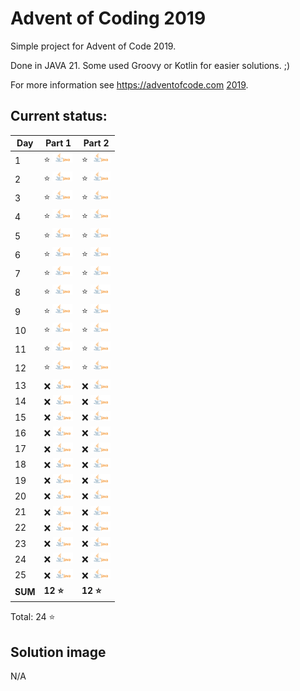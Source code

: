 # Advent of Coding 2019

Simple project for Advent of Code 2019.

Done in JAVA 21. Some used Groovy or Kotlin for easier solutions. ;)

For more information see https://adventofcode.com [2019](https://adventofcode.com/2019).

## Current status:

| Day     | Part 1                     | Part 2                     |
|---------|----------------------------|----------------------------|
| 1       | ⭐ ![JAVA](../img/java.png) | ⭐ ![JAVA](../img/java.png) |
| 2       | ⭐ ![JAVA](../img/java.png) | ⭐ ![JAVA](../img/java.png) |
| 3       | ⭐ ![JAVA](../img/java.png) | ⭐ ![JAVA](../img/java.png) |
| 4       | ⭐ ![JAVA](../img/java.png) | ⭐ ![JAVA](../img/java.png) |
| 5       | ⭐ ![JAVA](../img/java.png) | ⭐ ![JAVA](../img/java.png) |
| 6       | ⭐ ![JAVA](../img/java.png) | ⭐ ![JAVA](../img/java.png) |
| 7       | ⭐ ![JAVA](../img/java.png) | ⭐ ![JAVA](../img/java.png) |
| 8       | ⭐ ![JAVA](../img/java.png) | ⭐ ![JAVA](../img/java.png) |
| 9       | ⭐ ![JAVA](../img/java.png) | ⭐ ![JAVA](../img/java.png) |
| 10      | ⭐ ![JAVA](../img/java.png) | ⭐ ![JAVA](../img/java.png) |
| 11      | ⭐ ![JAVA](../img/java.png) | ⭐ ![JAVA](../img/java.png) |
| 12      | ⭐ ![JAVA](../img/java.png) | ⭐ ![JAVA](../img/java.png) |
| 13      | ❌ ![JAVA](../img/java.png) | ❌ ![JAVA](../img/java.png) |
| 14      | ❌ ![JAVA](../img/java.png) | ❌ ![JAVA](../img/java.png) |
| 15      | ❌ ![JAVA](../img/java.png) | ❌ ![JAVA](../img/java.png) |
| 16      | ❌ ![JAVA](../img/java.png) | ❌ ![JAVA](../img/java.png) |
| 17      | ❌ ![JAVA](../img/java.png) | ❌ ![JAVA](../img/java.png) |
| 18      | ❌ ![JAVA](../img/java.png) | ❌ ![JAVA](../img/java.png) |
| 19      | ❌ ![JAVA](../img/java.png) | ❌ ![JAVA](../img/java.png) |
| 20      | ❌ ![JAVA](../img/java.png) | ❌ ![JAVA](../img/java.png) |
| 21      | ❌ ![JAVA](../img/java.png) | ❌ ![JAVA](../img/java.png) |
| 22      | ❌ ![JAVA](../img/java.png) | ❌ ![JAVA](../img/java.png) |
| 23      | ❌ ![JAVA](../img/java.png) | ❌ ![JAVA](../img/java.png) |
| 24      | ❌ ![JAVA](../img/java.png) | ❌ ![JAVA](../img/java.png) |
| 25      | ❌ ![JAVA](../img/java.png) | ❌ ![JAVA](../img/java.png) |
| **SUM** | **12 ⭐**                   | **12 ⭐**                   |

Total: 24 ⭐

## Solution image
N/A
